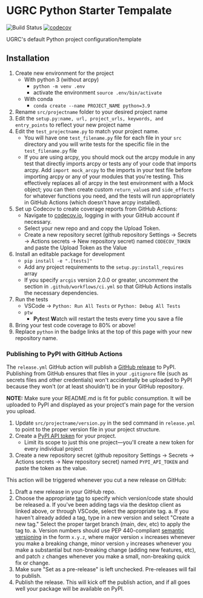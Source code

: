 # UGRC Python Starter Tempalate

![Build Status](https://github.com/agrc/python/workflows/Build%20and%20Test/badge.svg)
[![codecov](https://codecov.io/gh/agrc/python/branch/main/graph/badge.svg)](https://codecov.io/gh/agrc/python)

UGRC's default Python project configuration/template

## Installation

1. Create new environment for the project
   - With python 3 (without arcpy)
     - `python -m venv .env`
     - activate the environment `source .env/bin/activate`
   - With conda
     - `conda create --name PROJECT_NAME python=3.9`
1. Rename `src/projectname` folder to your desired project name
1. Edit the `setup.py:name, url, project_urls, keywords, and entry_points` to reflect your new project name
1. Edit the `test_projectname.py` to match your project name.
   - You will have one `test_filename.py` file for each file in your `src` directory and you will write tests for the specific file in the `test_filename.py` file
   - If you are using arcpy, you should mock out the arcpy module in any test that directly imports arcpy or tests any of your code that imports arcpy. Add `import mock_arcpy` to the imports in your test file before importing arcpy or any of your modules that you're testing. This effectively replaces all of arcpy in the test environment with a Mock object; you can then create custom `return_value`s and `side_effects` for whatever functions you need, and the tests will run appropriately in GitHub Actions (which doesn't have arcpy installed).
1. Set up Codecov to create coverage reports from GitHub Actions:
   - Navigate to [codecov.io](https://codecov.io/gh/agrc/python), logging in with your GitHub account if necessary.
   - Select your new repo and and copy the Upload Token.
   - Create a new repository secret (github repository Settings -> Secrets -> Actions secrets -> New repository secret) named `CODECOV_TOKEN` and paste the Upload Token as the Value
1. Install an editable package for development
   - `pip install -e ".[tests]"`
   - Add any project requirements to the `setup.py:install_requires` array
   - If you specify `arcgis` version 2.0.0 or greater, uncomment the section in `.github/workflows/ci.yml` so that GitHub Actions installs the necessary dependencies.
1. Run the tests
   - VSCode -> `Python: Run All Tests` or `Python: Debug All Tests`
   - `ptw`
     - **P**y**t**est **W**atch will restart the tests every time you save a file
1. Bring your test code coverage to 80% or above!
1. Replace `python` in the badge links at the top of this page with your new repository name.

### Publishing to PyPI with GitHub Actions

The `release.yml` GitHub action will publish a [GitHub release](https://docs.github.com/en/repositories/releasing-projects-on-github/managing-releases-in-a-repository) to PyPI. Publishing from GitHub ensures that files in your `.gitignore` file (such as secrets files and other credentials) won't accidentally be uploaded to PyPI because they won't (or at least shouldn't) be in your GitHub repository.

**NOTE:** Make sure your README.md is fit for public consumption. It will be uploaded to PyPI and displayed as your project's main page for the version you upload.

1. Update `src/projectname/version.py` in the sed command in `release.yml` to point to the proper version file in your project structure.
1. Create a [PyPI API token](https://pypi.org/help/#apitoken) for your project.
   - Limit its scope to just this one project—you'll create a new token for every individual project
1. Create a new repository secret (github repository Settings -> Secrets -> Actions secrets -> New repository secret) named `PYPI_API_TOKEN` and paste the token as the value.

This action will be triggered whenever you cut a new release on GitHub:

1. Draft a new release in your GitHub repo.
1. Choose the appropriate [tag](https://docs.github.com/en/desktop/contributing-and-collaborating-using-github-desktop/managing-commits/managing-tags) to specify which version/code state should be released
   a. If you've been adding tags via the desktop client as linked above, or through VSCode, select the appropriate tag.
   a. If you haven't already added a tag, type in a new version and select "Create a new tag." Select the proper target branch (main, dev, etc) to apply the tag to.
   a. Version numbers should use PEP 440-compliant [semantic versioning](https://semver.org/) in the form `x.y.z`, where major version `x` increases whenever you make a breaking change, minor version `y` increases whenever you make a substantial but non-breaking change (adding new features, etc), and patch `z` changes whenever you make a small, non-breaking quick fix or change.
1. Make sure "Set as a pre-release" is left unchecked. Pre-releases will fail to publish.
1. Publish the release. This will kick off the publish action, and if all goes well your package will be available on PyPI.
